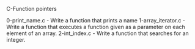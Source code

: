 C-Function pointers

0-print_name.c - Write a function that prints a name
1-array_iterator.c - Write a function that executes a function given as a parameter on each element of an array.
2-int_index.c - Write a function that searches for an integer.

